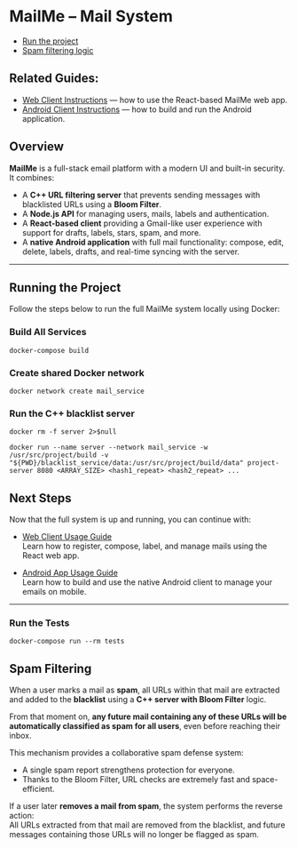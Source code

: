 # MailMe – Mail System

- [Run the project](#running-the-project)
- [Spam filtering logic](#spam-filtering)

## Related Guides:

- [ Web Client Instructions](WebClient.md) — how to use the React-based MailMe web app.
- [ Android Client Instructions](AndroidClient.md) — how to build and run the Android application.

## Overview

**MailMe** is a full-stack email platform with a modern UI and built-in security. It combines:

- A **C++ URL filtering server** that prevents sending messages with blacklisted URLs using a **Bloom Filter**.
- A **Node.js API** for managing users, mails, labels and authentication.
- A **React-based client** providing a Gmail-like user experience with support for drafts, labels, stars, spam, and more.
- A **native Android application** with full mail functionality: compose, edit, delete, labels, drafts, and real-time syncing with the server.

---

## Running the Project

Follow the steps below to run the full MailMe system locally using Docker:

### Build All Services

```
docker-compose build
```

### Create shared Docker network
```
docker network create mail_service
```

### Run the C++ blacklist server

```
docker rm -f server 2>$null
```
```
docker run --name server --network mail_service -w /usr/src/project/build -v "${PWD}/blacklist_service/data:/usr/src/project/build/data" project-server 8080 <ARRAY_SIZE> <hash1_repeat> <hash2_repeat> ...
```


## Next Steps

Now that the full system is up and running, you can continue with:

- [Web Client Usage Guide](WebClient.md)  
  Learn how to register, compose, label, and manage mails using the React web app.

- [Android App Usage Guide](AndroidClient.md)  
  Learn how to build and use the native Android client to manage your emails on mobile.

---

### Run the Tests

```
docker-compose run --rm tests
```

## Spam Filtering

When a user marks a mail as **spam**, all URLs within that mail are extracted and added to the **blacklist** using a **C++ server with Bloom Filter** logic.

From that moment on, **any future mail containing any of these URLs will be automatically classified as spam for all users**, even before reaching their inbox.

This mechanism provides a collaborative spam defense system:
- A single spam report strengthens protection for everyone.
- Thanks to the Bloom Filter, URL checks are extremely fast and space-efficient.

If a user later **removes a mail from spam**, the system performs the reverse action:  
All URLs extracted from that mail are removed from the blacklist, and future messages containing those URLs will no longer be flagged as spam.
